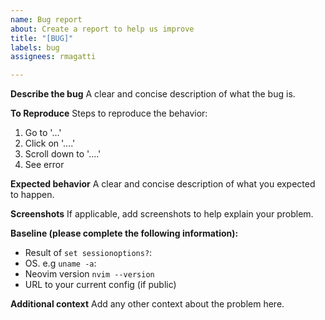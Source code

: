 ```yaml
---
name: Bug report
about: Create a report to help us improve
title: "[BUG]"
labels: bug
assignees: rmagatti

---
```


**Describe the bug**
A clear and concise description of what the bug is.

**To Reproduce**
Steps to reproduce the behavior:
1. Go to '...'
2. Click on '....'
3. Scroll down to '....'
4. See error

**Expected behavior**
A clear and concise description of what you expected to happen.

**Screenshots**
If applicable, add screenshots to help explain your problem.

**Baseline (please complete the following information):**
 - Result of `set sessionoptions?`:
 - OS. e.g `uname -a`:
 - Neovim version `nvim --version`
 - URL to your current config (if public)

**Additional context**
Add any other context about the problem here.
